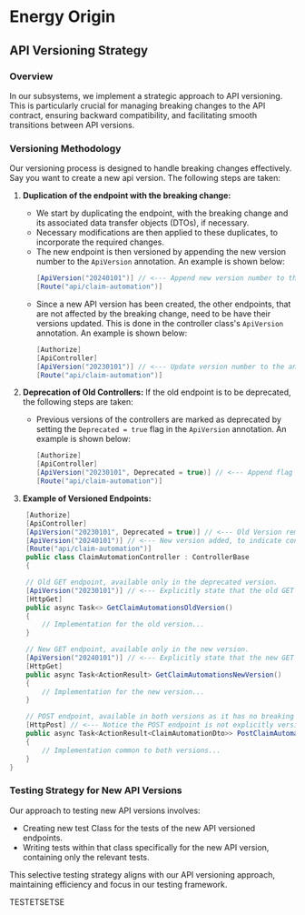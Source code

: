 # Energy Origin

## API Versioning Strategy

### Overview
In our subsystems, we implement a strategic approach to API versioning. This is particularly crucial for managing breaking changes to the API contract, ensuring backward compatibility, and facilitating smooth transitions between API versions.

### Versioning Methodology
Our versioning process is designed to handle breaking changes effectively.
Say you want to create a new api version. The following steps are taken:

1. **Duplication of the endpoint with the breaking change:**

    - We start by duplicating the endpoint, with the breaking change and its associated data transfer objects (DTOs), if necessary.
    - Necessary modifications are then applied to these duplicates, to incorporate the required changes.
    - The new endpoint is then versioned by appending the new version number to the `ApiVersion` annotation. An example is shown below:
      ```csharp
      [ApiVersion("20240101")] // <--- Append new version number to the annotation
      [Route("api/claim-automation")]
      ```
    - Since a new API version has been created, the other endpoints, that are not affected by the breaking change, need to be have their versions updated. This is done in the controller class's `ApiVersion` annotation. An example is shown below:
      ```csharp
      [Authorize]
      [ApiController]
      [ApiVersion("20230101")] // <--- Update version number to the annotation
      [Route("api/claim-automation")]
      ```

2. **Deprecation of Old Controllers:**
   If the old endpoint is to be deprecated, the following steps are taken:
    - Previous versions of the controllers are marked as deprecated by setting the `Deprecated = true` flag in the `ApiVersion` annotation. An example is shown below:
      ```csharp
      [Authorize]
      [ApiController]
      [ApiVersion("20230101", Deprecated = true)] // <--- Append flag to the annotation
      [Route("api/claim-automation")]
      ```
3. **Example of Versioned Endpoints:**

```csharp
    [Authorize]
    [ApiController]
    [ApiVersion("20230101", Deprecated = true)] // <--- Old Version remains the same, but is marked as deprecated.
    [ApiVersion("20240101")] // <--- New version added, to indicate controller has endppoints for this version as well.
    [Route("api/claim-automation")]
    public class ClaimAutomationController : ControllerBase
    {

    // Old GET endpoint, available only in the deprecated version.
    [ApiVersion("20230101")] // <--- Explicitly state that the old GET endpoint, is to only appear in the old version
    [HttpGet]
    public async Task<> GetClaimAutomationsOldVersion()
    {
        // Implementation for the old version...
    }

    // New GET endpoint, available only in the new version.
    [ApiVersion("20240101")] // <--- Explicitly state that the new GET endpoint, is to only appear in the new version
    [HttpGet]
    public async Task<ActionResult> GetClaimAutomationsNewVersion()
    {
        // Implementation for the new version...
    }

    // POST endpoint, available in both versions as it has no breaking changes.
    [HttpPost] // <--- Notice the POST endpoint is not explicitly versioned which means it is available in both versions
    public async Task<ActionResult<ClaimAutomationDto>> PostClaimAutomation() // <--- This endpoint is not duplicated
    {
        // Implementation common to both versions...
    }
}
   ```

### Testing Strategy for New API Versions
Our approach to testing new API versions involves:

- Creating new test Class for the tests of the new API versioned endpoints.
- Writing tests within that class specifically for the new API version, containing only the relevant tests.

This selective testing strategy aligns with our API versioning approach, maintaining efficiency and focus in our testing framework.


TESTETSETSE
